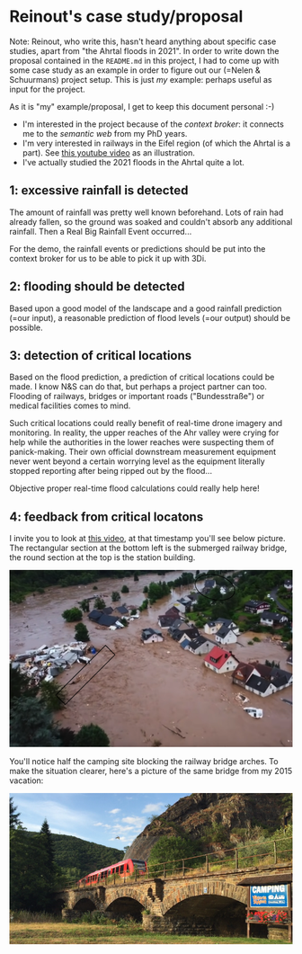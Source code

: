 # Reinout's case study/proposal

Note: Reinout, who write this, hasn't heard anything about specific case studies, apart from "the Ahrtal floods in 2021". In order to write down the proposal contained in the `README.md` in this project, I had to come up with some case study as an example in order to figure out our (=Nelen & Schuurmans) project setup. This is just *my* example: perhaps useful as input for the project.

As it is "my" example/proposal, I get to keep this document personal :-)

- I'm interested in the project because of the *context broker*: it connects me to the *semantic web* from my PhD years.
- I'm very interested in railways in the Eifel region (of which the Ahrtal is a part). See [this youtube video](https://www.youtube.com/watch?v=EvDXScsPGvs) as an illustration.
- I've actually studied the 2021 floods in the Ahrtal quite a lot.


## 1: excessive rainfall is detected

The amount of rainfall was pretty well known beforehand. Lots of rain had already fallen, so the ground was soaked and couldn't absorb any additional rainfall. Then a Real Big Rainfall Event occurred...

For the demo, the rainfall events or predictions should be put into the context broker for us to be able to pick it up with 3Di.


## 2: flooding should be detected

Based upon a good model of the landscape and a good rainfall prediction (=our input), a reasonable prediction of flood levels (=our output) should be possible.


## 3: detection of critical locations

Based on the flood prediction, a prediction of critical locations could be made. I know N&S can do that, but perhaps a project partner can too. Flooding of railways, bridges or important roads ("Bundesstraße") or medical facilities comes to mind.

Such critical locations could really benefit of real-time drone imagery and monitoring. In reality, the upper reaches of the Ahr valley were crying for help while the authorities in the lower reaches were suspecting them of panick-making. Their own official downstream measurement equipment never went beyond a certain worrying level as the equipment literally stopped reporting after being ripped out by the flood...

Objective proper real-time flood calculations could really help here!


## 4: feedback from critical locatons

I invite you to look at [this video](https://youtu.be/I1MU2Kdnn_s?si=J34Duojrtz6BMhu_&t=75), at that timestamp you'll see below picture. The rectangular section at the bottom left is the submerged railway bridge, the round section at the top is the station building.

![Kreuzberg example](kreuzberg1.png)

You'll notice half the camping site blocking the railway bridge arches. To make the situation clearer, here's a picture of the same bridge from my 2015 vacation:

![Kreuzberg bridge before the flood](kreuzberg-before.png)
